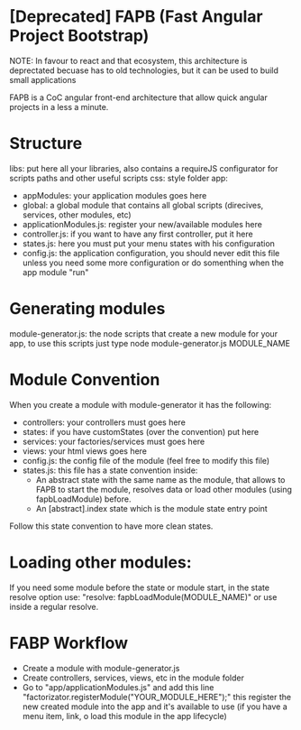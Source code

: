 # [Deprecated] FAPB (Fast Angular Project Bootstrap)
NOTE: In favour to react and that ecosystem, this architecture is deprectated becuase has to old technologies, but it can be used to build small applications

FAPB is a CoC angular front-end architecture that allow quick angular projects in a less a minute.

# Structure
libs: put here all your libraries, also contains a requireJS configurator for scripts paths and other useful scripts
css: style folder
app:
 - appModules: your application modules goes here
 - global: a global module that contains all global scripts (direcives, services, other modules, etc)
 - applicationModules.js: register your new/available modules here
 - controller.js: if you want to have any first controller, put it here
 - states.js: here you must put your menu states with his configuration
 - config.js: the application configuration, you should never edit this file unless you need some more configuration or do somenthing when the app module "run"

 # Generating modules
 module-generator.js: the node scripts that create a new module for your app, to use this scripts just type node module-generator.js MODULE_NAME

 # Module Convention
 When you create a module with module-generator it has the following:

 - controllers: your controllers must goes here
 - states: if you have customStates (over the convention) put here
 - services: your factories/services must goes here
 - views: your html views goes here
 - config.js: the config file of the module (feel free to modify this file)
 - states.js: this file has a state convention inside:
 	* An abstract state with the same name as the module, that allows to FAPB to start the module, resolves data or load other modules (using fapbLoadModule) before.
 	* An [abstract].index state which is the module state entry point

 Follow this state convention to have more clean states.

 # Loading other modules:
 If you need some module before the state or module start, in the state resolve option use: "resolve: fapbLoadModule(MODULE_NAME)" or use inside a regular resolve.

 # FABP Workflow

 - Create a module with module-generator.js
 - Create controllers, services, views, etc in the module folder
 - Go to "app/applicationModules.js" and add this line "factorizator.registerModule("YOUR_MODULE_HERE");" this register the new created module into the app and it's available to use (if you have a menu item, link, o load this module in the app lifecycle)
